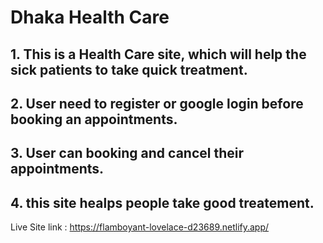 # Dhaka Health Care


## 1. This is a Health Care site, which will help the sick patients to take quick treatment.
## 2. User need to register or google login before booking an appointments.
## 3. User can booking and cancel their appointments.
## 4. this site healps people take good treatement.




Live Site link :  https://flamboyant-lovelace-d23689.netlify.app/

